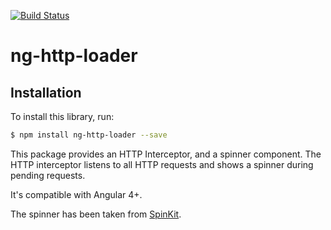 [![Build Status](https://travis-ci.org/mpalourdio/ng-http-loader.svg?branch=master)](https://travis-ci.org/mpalourdio/ng-http-loader)  
# ng-http-loader

## Installation

To install this library, run:

```bash
$ npm install ng-http-loader --save
```

This package provides an HTTP Interceptor, and a spinner component. The HTTP interceptor listens to all HTTP requests
and shows a spinner during pending requests.

It's compatible with Angular 4+.

The spinner has been taken from [SpinKit](https://github.com/tobiasahlin/SpinKit).
